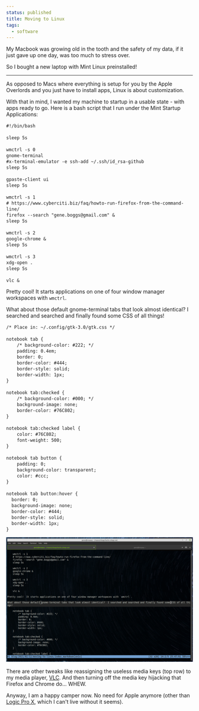 ```yaml
---
status: published
title: Moving to Linux
tags:
  - software
---
```


My Macbook was growing old in the tooth and the safety of my data, if it just gave up one day, was too much to stress over.

So I bought a new laptop with Mint Linux preinstalled!

---

As opposed to Macs where everything is setup for you by the Apple Overlords and you just have to install apps, Linux is about customization.

With that in mind, I wanted my machine to startup in a usable state - with apps ready to go.  Here is a bash script that I run under the Mint Startup Applications:

    #!/bin/bash

    sleep 5s

    wmctrl -s 0
    gnome-terminal
    #x-terminal-emulator -e ssh-add ~/.ssh/id_rsa-github
    sleep 5s

    gpaste-client ui
    sleep 5s

    wmctrl -s 1
    # https://www.cyberciti.biz/faq/howto-run-firefox-from-the-command-line/
    firefox --search "gene.boggs@gmail.com" &
    sleep 5s

    wmctrl -s 2
    google-chrome &
    sleep 5s

    wmctrl -s 3
    xdg-open .
    sleep 5s

    vlc &

Pretty cool!  It starts applications on one of four window manager workspaces with `wmctrl`.

What about those default gnome-terminal tabs that look almost identical?  I searched and searched and finally found some CSS of all things!

    /* Place in: ~/.config/gtk-3.0/gtk.css */

    notebook tab {
        /* background-color: #222; */
        padding: 0.4em;
        border: 0;
        border-color: #444;
        border-style: solid;
        border-width: 1px;
    }
    
    notebook tab:checked {
        /* background-color: #000; */
        background-image: none;
        border-color: #76C802;
    }
    
    notebook tab:checked label {
        color: #76C802;
        font-weight: 500;
    }
    
    notebook tab button {
        padding: 0;
        background-color: transparent;
        color: #ccc;
    }
    
    notebook tab button:hover {
      border: 0;
      background-image: none;
      border-color: #444;
      border-style: solid;
      border-width: 1px;
    }

![](gnome-terminal.png)

There are other tweaks like reassigning the useless media keys (top row) to my media player, [VLC](https://www.videolan.org/vlc/index.html).  And then turning off the media key hijacking that Firefox and Chrome do... WHEW.

Anyway, I am a happy camper now.  No need for Apple anymore (other than [Logic Pro X](https://www.apple.com/logic-pro/), which I can't live without it seems).
